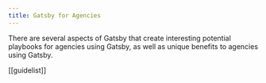```yaml
---
title: Gatsby for Agencies
---
```


There are several aspects of Gatsby that create interesting potential playbooks for agencies using Gatsby, as well as unique benefits to agencies using Gatsby.

[[guidelist]]
